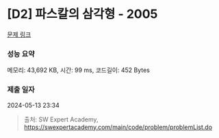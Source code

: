 # [D2] 파스칼의 삼각형 - 2005 

[문제 링크](https://swexpertacademy.com/main/code/problem/problemDetail.do?contestProbId=AV5P0-h6Ak4DFAUq) 

### 성능 요약

메모리: 43,692 KB, 시간: 99 ms, 코드길이: 452 Bytes

### 제출 일자

2024-05-13 23:34



> 출처: SW Expert Academy, https://swexpertacademy.com/main/code/problem/problemList.do